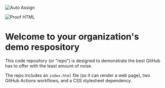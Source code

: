 ![Auto Assign](https://github.com/ddalkkag/demo-repository/actions/workflows/auto-assign.yml/badge.svg)

![Proof HTML](https://github.com/ddalkkag/demo-repository/actions/workflows/proof-html.yml/badge.svg)

# Welcome to your organization's demo respository
This code repository (or "repo") is designed to demonstrate the best GitHub has to offer with the least amount of noise.

The repo includes an `index.html` file (so it can render a web page), two GitHub Actions workflows, and a CSS stylesheet dependency.
